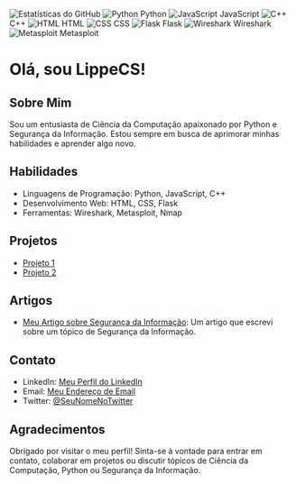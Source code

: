 ![Estatísticas do GitHub](https://github-readme-stats.vercel.app/api?username=filippecs&show_icons=true&count_private=true)
![Python](https://upload.wikimedia.org/wikipedia/commons/thumb/f/f8/Python_logo_and_wordmark.svg/1920px-Python_logo_and_wordmark.svg.png) Python
![JavaScript](https://upload.wikimedia.org/wikipedia/commons/thumb/9/99/Unofficial_JavaScript_logo_2.svg/1200px-Unofficial_JavaScript_logo_2.svg.png) JavaScript
![C++](https://upload.wikimedia.org/wikipedia/commons/thumb/1/18/ISO_C%2B%2B_Logo.svg/800px-ISO_C%2B%2B_Logo.svg.png) C++
![HTML](https://upload.wikimedia.org/wikipedia/commons/thumb/6/61/HTML5_logo_and_wordmark.svg/1200px-HTML5_logo_and_wordmark.svg.png) HTML
![CSS](https://upload.wikimedia.org/wikipedia/commons/thumb/d/d5/CSS3_logo_and_wordmark.svg/800px-CSS3_logo_and_wordmark.svg.png) CSS
![Flask](https://upload.wikimedia.org/wikipedia/commons/thumb/3/3c/Flask_logo.svg/800px-Flask_logo.svg.png) Flask
![Wireshark](https://upload.wikimedia.org/wikipedia/commons/thumb/6/63/Wireshark_Logo.svg/1200px-Wireshark_Logo.svg.png) Wireshark
![Metasploit](https://upload.wikimedia.org/wikipedia/commons/thumb/1/17/Metasploit_logo_and_wordmark.svg/1200px-Metasploit_logo_and_wordmark.svg.png) Metasploit




# Olá, sou LippeCS!

## Sobre Mim
Sou um entusiasta de Ciência da Computação apaixonado por Python e Segurança da Informação. Estou sempre em busca de aprimorar minhas habilidades e aprender algo novo. 

## Habilidades
- Linguagens de Programação: Python, JavaScript, C++
- Desenvolvimento Web: HTML, CSS, Flask
- Ferramentas: Wireshark, Metasploit, Nmap

## Projetos
- [Projeto 1](link-para-o-projeto-1)
- [Projeto 2](link-para-o-projeto-2)

## Artigos
- [Meu Artigo sobre Segurança da Informação](link-para-o-artigo): Um artigo que escrevi sobre um tópico de Segurança da Informação.

## Contato
- LinkedIn: [Meu Perfil do LinkedIn]()
- Email: [Meu Endereço de Email]()
- Twitter: [@SeuNomeNoTwitter]()

## Agradecimentos
Obrigado por visitar o meu perfil! Sinta-se à vontade para entrar em contato, colaborar em projetos ou discutir tópicos de Ciência da Computação, Python ou Segurança da Informação.




